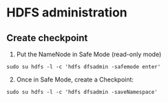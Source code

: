 # HDFS administration

## Create checkpoint

1. Put the NameNode in Safe Mode (read-only mode)
```
sudo su hdfs -l -c 'hdfs dfsadmin -safemode enter'
```

2. Once in Safe Mode, create a Checkpoint:
```
sudo su hdfs -l -c 'hdfs dfsadmin -saveNamespace'
```
